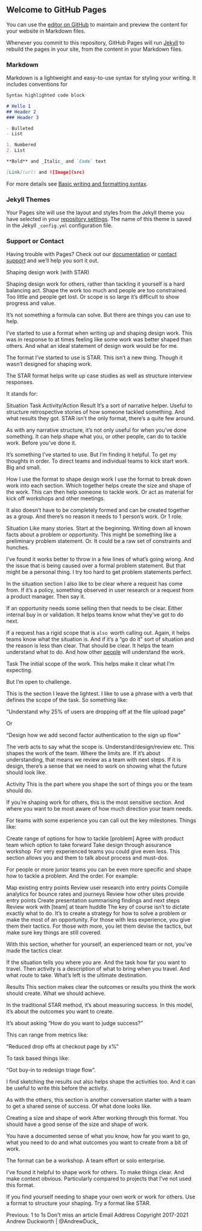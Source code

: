 ## Welcome to GitHub Pages

You can use the [editor on GitHub](https://github.com/moogster10/moogster/edit/gh-pages/index.md) to maintain and preview the content for your website in Markdown files.

Whenever you commit to this repository, GitHub Pages will run [Jekyll](https://jekyllrb.com/) to rebuild the pages in your site, from the content in your Markdown files.

### Markdown

Markdown is a lightweight and easy-to-use syntax for styling your writing. It includes conventions for

```markdown
Syntax highlighted code block

# Hello 1
## Header 2
### Header 3

- Bulleted
- List

1. Numbered
2. List

**Bold** and _Italic_ and `Code` text

[Link](url) and ![Image](src)
```

For more details see [Basic writing and formatting syntax](https://docs.github.com/en/github/writing-on-github/getting-started-with-writing-and-formatting-on-github/basic-writing-and-formatting-syntax).

### Jekyll Themes

Your Pages site will use the layout and styles from the Jekyll theme you have selected in your [repository settings](https://github.com/moogster10/moogster/settings/pages). The name of this theme is saved in the Jekyll `_config.yml` configuration file.

### Support or Contact

Having trouble with Pages? Check out our [documentation](https://docs.github.com/categories/github-pages-basics/) or [contact support](https://support.github.com/contact) and we’ll help you sort it out.


Shaping design work (with STAR)

Shaping design work for others, rather than tackling it yourself is a hard balancing act. Shape the work too much and people are too constrained. Too little and people get lost. Or scope is so large it’s difficult to show progress and value.

It’s not something a formula can solve. But there are things you can use to help.

I’ve started to use a format when writing up and shaping design work. This was in response to at times feeling like some work was better shaped than others. And what an ideal statement of design work would be for me.

The format I’ve started to use is STAR. This isn’t a new thing. Though it wasn’t designed for shaping work.

The STAR format helps write up case studies as well as structure interview responses.

It stands for:

Situation
Task
Activity/Action
Result
It’s a sort of narrative helper. Useful to structure retrospective stories of how someone tackled something. And what results they got. STAR isn’t the only format, there’s a quite few around.

As with any narrative structure, it’s not only useful for when you’ve done something. It can help shape what you, or other people, can do to tackle work. Before you’ve done it.

It’s something I’ve started to use. But I’m finding it helpful. To get my thoughts in order. To direct teams and individual teams to kick start work. Big and small.

How I use the format to shape design work
I use the format to break down work into each section. Which together helps create the size and shape of the work. This can then help someone to tackle work. Or act as material for kick off workshops and other meetings.

It also doesn’t have to be completely formed and can be created together as a group. And there’s no reason it needs to 1 person’s work. Or 1 role.

Situation
Like many stories. Start at the beginning. Writing down all known facts about a problem or opportunity. This might be something like a preliminary problem statement. Or. It could be a raw set of constraints and hunches.

I’ve found it works better to throw in a few lines of what’s going wrong. And the issue that is being caused over a formal problem statement. But that might be a personal thing. I try too hard to get problem statements perfect.

In the situation section I also like to be clear where a request has come from. If it’s a policy, something observed in user research or a request from a product manager. Then say it.

If an opportunity needs some selling then that needs to be clear. Either internal buy in or validation. It helps teams know what they’ve got to do next.

If a request has a rigid scope that is `also `worth calling out. Again, it helps teams know what the situation is. And if it’s a “go do it” sort of situation and the reason is less than clear. That should be clear. It helps the team understand what to do. And how other [people](url) will understand the work.

Task
The initial scope of the work. This helps make it clear what I’m expecting.

But I’m open to challenge.

This is the section I leave the lightest. I like to use a phrase with a verb that defines the scope of the task. So something like:

“Understand why 25% of users are dropping off at the file upload page”

Or

“Design how we add second factor authentication to the sign up flow”

The verb acts to say what the scope is. Understand/design/review etc. This shapes the work of the team. Where the limits are. If it’s about understanding, that means we review as a team with next steps. If it is design, there’s a sense that we need to work on showing what the future should look like.

Activity
This is the part where you shape the sort of things you or the team should do.

If you’re shaping work for others, this is the most sensitive section. And where you want to be most aware of how much direction your team needs.

For teams with some experience you can call out the key milestones. Things like:

Create range of options for how to tackle [problem]
Agree with product team which option to take forward
Take design through assurance workshop 
For very experienced teams you could give even less. This section allows you and them to talk about process and must-dos.

For people or more junior teams you can be even more specific and shape how to tackle a problem. And the order. For example:

Map existing entry points
Review user research into entry points
Compile analytics for bounce rates and journeys
Review how other sites provide entry points
Create presentation summarising findings and next steps
Review work with [team] at team huddle
The key of course isn’t to dictate exactly what to do. It’s to create a strategy for how to solve a problem or make the most of an opportunity. For those with less experience, you give them their tactics. For those with more, you let them devise the tactics, but make sure key things are still covered.

With this section, whether for yourself, an experienced team or not, you’ve made the tactics clear.

If the situation tells you where you are. And the task how far you want to travel. Then activity is a description of what to bring when you travel. And what route to take. What’s left is the ultimate destination.

Results
This section makes clear the outcomes or results you think the work should create. What we should achieve.

In the traditional STAR method, it’s about measuring success. In this model, it’s about the outcomes you want to create.

It’s about asking “How do you want to judge success?”

This can range from metrics like:

“Reduced drop offs at checkout page by x%”

To task based things like:

“Got buy-in to redesign triage flow”.

I find sketching the results out also helps shape the activities too. And it can be useful to write this before the activity.

As with the others, this section is another conversation starter with a team to get a shared sense of success. Of what done looks like.

Creating a size and shape of work
After working through this format. You should have a good sense of the size and shape of work.

You have a documented sense of what you know, how far you want to go, what you need to do and what outcomes you want to create from a bit of work.

The format can be a workshop. A team effort or solo enterprise.

I’ve found it helpful to shape work for others. To make things clear. And make context obvious. Particularly compared to projects that I’ve not used this format.

If you find yourself needing to shape your own work or work for others. Use a format to structure your shaping. Try a format like STAR.

Previous:
1 to 1s
Don't miss an article
Email Address
Copyright 2017-2021 Andrew Duckworth | @AndrewDuck_

